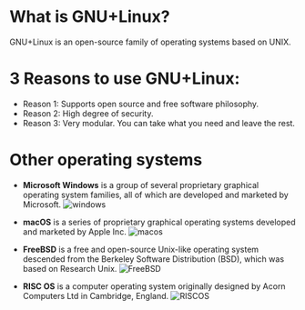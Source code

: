 # What is GNU+Linux?
GNU+Linux is an open-source family of operating systems based on UNIX.

# 3 Reasons to use GNU+Linux:
* Reason 1: Supports open source and free software philosophy.
* Reason 2: High degree of security.
* Reason 3: Very modular. You can take what you need and leave the rest.

# Other operating systems
* **Microsoft Windows** is a group of several proprietary graphical operating system families, all of which are developed and marketed by Microsoft. 
![windows](https://bit.ly/3sjcEeO)

* **macOS** is a series of proprietary graphical operating systems developed and marketed by Apple Inc. 
![macos](https://tek.io/32dh2B9)

* **FreeBSD** is a free and open-source Unix-like operating system descended from the Berkeley Software Distribution (BSD), which was based on Research Unix.
![FreeBSD](https://bit.ly/3sk4wL5)

* **RISC OS** is a computer operating system originally designed by Acorn Computers Ltd in Cambridge, England.
![RISCOS](https://www.riscos.tv/riscos.png) 
